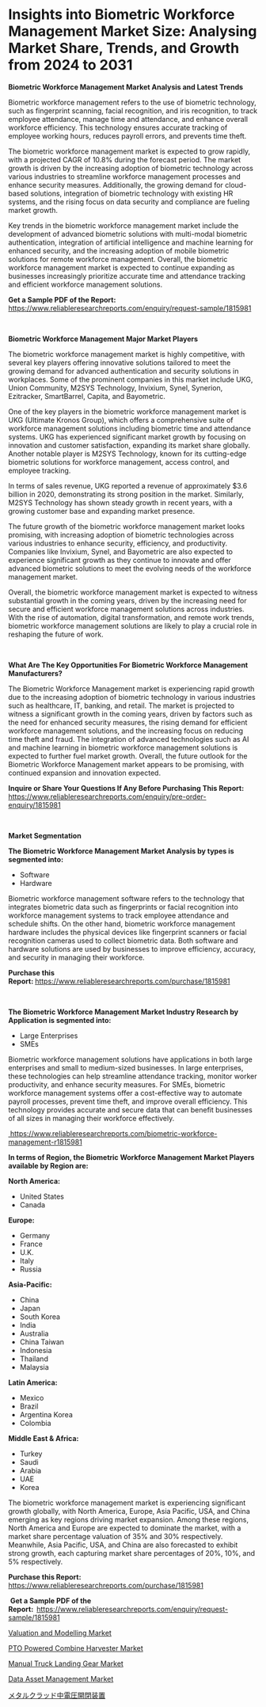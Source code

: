<p><h1>Insights into Biometric Workforce Management Market Size: Analysing Market Share, Trends, and Growth from 2024 to 2031</h1></p><p><strong>Biometric Workforce Management Market Analysis and Latest Trends</strong></p>
<p><p>Biometric workforce management refers to the use of biometric technology, such as fingerprint scanning, facial recognition, and iris recognition, to track employee attendance, manage time and attendance, and enhance overall workforce efficiency. This technology ensures accurate tracking of employee working hours, reduces payroll errors, and prevents time theft.</p><p>The biometric workforce management market is expected to grow rapidly, with a projected CAGR of 10.8% during the forecast period. The market growth is driven by the increasing adoption of biometric technology across various industries to streamline workforce management processes and enhance security measures. Additionally, the growing demand for cloud-based solutions, integration of biometric technology with existing HR systems, and the rising focus on data security and compliance are fueling market growth.</p><p>Key trends in the biometric workforce management market include the development of advanced biometric solutions with multi-modal biometric authentication, integration of artificial intelligence and machine learning for enhanced security, and the increasing adoption of mobile biometric solutions for remote workforce management. Overall, the biometric workforce management market is expected to continue expanding as businesses increasingly prioritize accurate time and attendance tracking and efficient workforce management solutions.</p></p>
<p><strong>Get a Sample PDF of the Report:&nbsp;</strong> <a href="https://www.reliableresearchreports.com/enquiry/request-sample/1815981">https://www.reliableresearchreports.com/enquiry/request-sample/1815981</a></p>
<p>&nbsp;</p>
<p><strong>Biometric Workforce Management Major Market Players</strong></p>
<p><p>The biometric workforce management market is highly competitive, with several key players offering innovative solutions tailored to meet the growing demand for advanced authentication and security solutions in workplaces. Some of the prominent companies in this market include UKG, Union Community, M2SYS Technology, Invixium, Synel, Synerion, Ezitracker, SmartBarrel, Capita, and Bayometric.</p><p>One of the key players in the biometric workforce management market is UKG (Ultimate Kronos Group), which offers a comprehensive suite of workforce management solutions including biometric time and attendance systems. UKG has experienced significant market growth by focusing on innovation and customer satisfaction, expanding its market share globally. Another notable player is M2SYS Technology, known for its cutting-edge biometric solutions for workforce management, access control, and employee tracking.</p><p>In terms of sales revenue, UKG reported a revenue of approximately $3.6 billion in 2020, demonstrating its strong position in the market. Similarly, M2SYS Technology has shown steady growth in recent years, with a growing customer base and expanding market presence.</p><p>The future growth of the biometric workforce management market looks promising, with increasing adoption of biometric technologies across various industries to enhance security, efficiency, and productivity. Companies like Invixium, Synel, and Bayometric are also expected to experience significant growth as they continue to innovate and offer advanced biometric solutions to meet the evolving needs of the workforce management market.</p><p>Overall, the biometric workforce management market is expected to witness substantial growth in the coming years, driven by the increasing need for secure and efficient workforce management solutions across industries. With the rise of automation, digital transformation, and remote work trends, biometric workforce management solutions are likely to play a crucial role in reshaping the future of work.</p></p>
<p>&nbsp;</p>
<p><strong>What Are The Key Opportunities For Biometric Workforce Management Manufacturers?</strong></p>
<p><p>The Biometric Workforce Management market is experiencing rapid growth due to the increasing adoption of biometric technology in various industries such as healthcare, IT, banking, and retail. The market is projected to witness a significant growth in the coming years, driven by factors such as the need for enhanced security measures, the rising demand for efficient workforce management solutions, and the increasing focus on reducing time theft and fraud. The integration of advanced technologies such as AI and machine learning in biometric workforce management solutions is expected to further fuel market growth. Overall, the future outlook for the Biometric Workforce Management market appears to be promising, with continued expansion and innovation expected.</p></p>
<p><strong>Inquire or Share Your Questions If Any Before Purchasing This Report:</strong> <a href="https://www.reliableresearchreports.com/enquiry/pre-order-enquiry/1815981">https://www.reliableresearchreports.com/enquiry/pre-order-enquiry/1815981</a></p>
<p>&nbsp;</p>
<p><strong>Market Segmentation</strong></p>
<p><strong>The Biometric Workforce Management Market Analysis by types is segmented into:</strong></p>
<p><ul><li>Software</li><li>Hardware</li></ul></p>
<p><p>Biometric workforce management software refers to the technology that integrates biometric data such as fingerprints or facial recognition into workforce management systems to track employee attendance and schedule shifts. On the other hand, biometric workforce management hardware includes the physical devices like fingerprint scanners or facial recognition cameras used to collect biometric data. Both software and hardware solutions are used by businesses to improve efficiency, accuracy, and security in managing their workforce.</p></p>
<p><strong>Purchase this Report:&nbsp;</strong><a href="https://www.reliableresearchreports.com/purchase/1815981">https://www.reliableresearchreports.com/purchase/1815981</a></p>
<p>&nbsp;</p>
<p><strong>The Biometric Workforce Management Market Industry Research by Application is segmented into:</strong></p>
<p><ul><li>Large Enterprises</li><li>SMEs</li></ul></p>
<p><p>Biometric workforce management solutions have applications in both large enterprises and small to medium-sized businesses. In large enterprises, these technologies can help streamline attendance tracking, monitor worker productivity, and enhance security measures. For SMEs, biometric workforce management systems offer a cost-effective way to automate payroll processes, prevent time theft, and improve overall efficiency. This technology provides accurate and secure data that can benefit businesses of all sizes in managing their workforce effectively.</p></p>
<p><a href="https://www.reliableresearchreports.com/biometric-workforce-management-r1815981">&nbsp;https://www.reliableresearchreports.com/biometric-workforce-management-r1815981</a></p>
<p><strong>In terms of Region, the Biometric Workforce Management Market Players available by Region are:</strong></p>
<p>
    <p> <strong> North America: </strong>
        <ul>
            <li>United States</li>
            <li>Canada</li>
        </ul>
        </p> 
    <p> <strong> Europe: </strong>
        <ul>
            <li>Germany</li>
            <li>France</li>
            <li>U.K.</li>
            <li>Italy</li>
            <li>Russia</li>
        </ul>
        </p> 
    <p> <strong> Asia-Pacific: </strong>
        <ul>
            <li>China</li>
            <li>Japan</li>
            <li>South Korea</li>
            <li>India</li>
            <li>Australia</li>
            <li>China Taiwan</li>
            <li>Indonesia</li>
            <li>Thailand</li>
            <li>Malaysia</li>
        </ul>
        </p> 
    <p> <strong> Latin America: </strong>
        <ul>
            <li>Mexico</li>
            <li>Brazil</li>
            <li>Argentina Korea</li>
            <li>Colombia</li>
        </ul>
        </p> 
    <p> <strong> Middle East & Africa: </strong>
        <ul>
            <li>Turkey</li>
            <li>Saudi</li>
            <li>Arabia</li>
            <li>UAE</li>
            <li>Korea</li>
        </ul>
    </p>
    </p>
<p><p>The biometric workforce management market is experiencing significant growth globally, with North America, Europe, Asia Pacific, USA, and China emerging as key regions driving market expansion. Among these regions, North America and Europe are expected to dominate the market, with a market share percentage valuation of 35% and 30% respectively. Meanwhile, Asia Pacific, USA, and China are also forecasted to exhibit strong growth, each capturing market share percentages of 20%, 10%, and 5% respectively.</p></p>
<p><strong>Purchase this Report: </strong><a href="https://www.reliableresearchreports.com/purchase/1815981">https://www.reliableresearchreports.com/purchase/1815981</a></p>
<p>&nbsp;<strong>Get a Sample PDF of the Report:&nbsp;&nbsp;</strong><a href="https://www.reliableresearchreports.com/enquiry/request-sample/1815981">https://www.reliableresearchreports.com/enquiry/request-sample/1815981</a></p>
<p><strong></strong></p>
<p><p><a href="https://github.com/susanjprice2023/Market-Research-Report-List-1/blob/main/valuation-and-modelling-market.md">Valuation and Modelling Market</a></p><p><a href="https://www.linkedin.com/pulse/global-pto-powered-combine-harvester-market-types-applications-zxeof">PTO Powered Combine Harvester Market</a></p><p><a href="https://www.linkedin.com/pulse/manual-truck-landing-gear-market-dynamics-2024-2031-also-its-idchf">Manual Truck Landing Gear Market</a></p><p><a href="https://github.com/ElmoRunolfsson2023/Market-Research-Report-List-1/blob/main/data-asset-management-market.md">Data Asset Management Market</a></p><p><a href="https://medium.com/@addyserr7687/%E9%87%91%E5%B1%9E%E8%A2%AB%E8%A6%86%E4%B8%AD%E5%9C%A7%E3%82%B9%E3%82%A4%E3%83%83%E3%83%81%E3%82%AE%E3%82%A2%E3%81%AE%E5%B8%82%E5%A0%B4%E3%82%B7%E3%82%A7%E3%82%A2%E3%81%AE%E9%80%B2%E5%8C%96%E3%81%A8%E5%B8%82%E5%A0%B4%E6%88%90%E9%95%B7%E3%83%88%E3%83%AC%E3%83%B3%E3%83%89-2024%E5%B9%B4-2031%E5%B9%B4-f50f014a5a3b">メタルクラッド中電圧開閉装置</a></p></p>